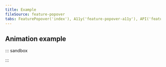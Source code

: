```yaml
---
title: Example
fileSource: feature-popover
tabs: FeaturePopover('index'), A11y('feature-popover-a11y'), API('feature-popover-api'), Example('feature-popover-code'), Changelog('feature-popover-changelog')
---
```


## Animation example

::: sandbox

<script lang="tsx">
import React, { useState } from 'react';
import FeaturePopover from '@semcore/ui/feature-popover';
import Button from '@semcore/ui/button';
import { Text } from '@semcore/ui/typography';
import { Flex, Box } from '@semcore/ui/flex-box';

const Demo = () => {
  const [visible, setVisible] = useState(true);
  const handleVisibleChange = (visible) => () => setVisible(visible);

  return (
    <FeaturePopover visible={visible} onVisibleChange={setVisible} disablePortal>
      <FeaturePopover.Trigger>
        <Button>Open Popover</Button>
        {visible && <FeaturePopover.Spot />}
      </FeaturePopover.Trigger>
      <FeaturePopover.Popper closeIcon wMax={350}>
        <Flex alignItems='start'>
          <Box
            w={40}
            h={40}
            mr={4}
            flex='0 0 auto'
            style={{
              borderRadius: '50%',
              background: 'orange',
            }}
          />
          <div>
            <Text size={300} bold tag='h3' mb={1}>
              Look! We got a new feature!
            </Text>
            <Text mb={4} size={200} tag='p'>
              With this new feature, users can now enjoy improved user experience, or expanded
              capabilities.
            </Text>
            <Button theme='invert' use='primary' onClick={handleVisibleChange(false)}>
              Got it
            </Button>
            <Button theme='muted' use='tertiary' ml={2} onClick={handleVisibleChange(false)}>
              Remind me later
            </Button>
          </div>
        </Flex>
      </FeaturePopover.Popper>
    </FeaturePopover>
  );
};
</script>

:::
